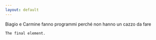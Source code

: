 ```yaml
---
layout: default
---
```

Biagio e Carmine fanno programmi perché non hanno un cazzo da fare



```
The final element.
```
